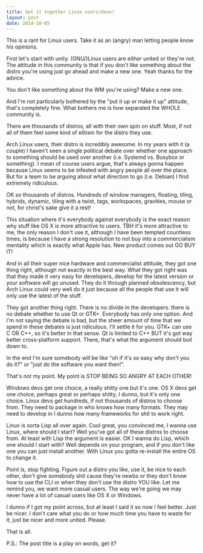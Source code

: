 ```yaml
---
title: Get it together Linux users/devs!
layout: post
date: 2014-10-05
---
```


This is a rant for Linux users.  Take it as an (angry) man letting people know
his opinions.

First let's start with unity.  (GNU/)Linux users are either united or they're
not.  The attitude in this community is that if you don't like something about
the distro you're using just go ahead and make a new one.  Yeah thanks for the
advice.

You don't like something about the WM you're using?  Make a new one.

And I'm not particularly bothered by the "put it up or make it up" attitude,
that's completely fine.  What bothers me is how separated the WHOLE community is.

There are thousands of distros, all with their own spin on stuff.  Most, if not
all of them feel some kind of elitism for the distro they use.

Arch Linux users, their distro is incredibly awesome.  In my years with it (a
couple) I haven't seen a single political debate over whether one approach to
something should be used over another (i.e. Systemd vs. Busybox or something).
I mean of course users argue, that's always gonna happen because Linux seems to
be infested with angry people all over the place.  But for a team to be arguing
about what direction to go (i.e. Debian) I find extremely ridiculous.

OK so thousands of distros.  Hundreds of window managers, floating, tiling,
hybrids, dynamic, tiling with a twist, tags, workspaces, gravities, mouse or not,
for christ's sake give it a rest!

This situation where it's everybody against everybody is the exact reason why
stuff like OS X is more attractive to users.  TBH it's more attractive to me, the
only reason I don't use it, although I have been tempted countless times, is
because I have a strong resolution to not buy into a commercialism mentality
which is exactly what Apple has.  New product comes out GO BUY IT!

And in all their super nice hardware and commercialist attitude, they got one
thing right, although not exactly in the best way.  What they got right was that
they made it very easy for developers, develop for the latest version or your
software will go unused.  They do it through planned obsolescency, but Arch Linux
could very well do it just because all the people that use it will only use the
latest of the stuff.

They got another thing right.  There is no divide in the developers.  there is
no debate whether to use Qt or GTK+.  Everybody has only one option.  And I'm not
saying the debate is bad, but the sheer amount of time that we spend in these
debates is just ridiculous.  I'll settle it for you.  GTK+ can use C OR C++, so
it's better in that sense.  Qt is limited to C++ BUT it's got way better
cross-platform support.  There, that's what the argument should boil down to.

In the end I'm sure somebody will be like "oh if it's so easy why don't you do
it?" or "just do the software you want then!".

That's not my point.  My point is STOP BEING SO ANGRY AT EACH OTHER!

Windows devs get one choice, a really shitty one but it's one.  OS X devs get
one choice, perhaps great or perhaps shitty, I dunno, but it's only one choice.
Linux devs get hundreds, if not thousands of distros to choose from.  They need
to package in who knows how many formats.  They may need to develop in I dunno
how many frameworks for shit to work right.

Linux is sorta Lisp all over again.  Cool great, you convinced me, I wanna use
Linux, where should I start?  Well you've got all of these distros to choose
from.  At least with Lisp the argument is easier.  OK I wanna do Lisp, which
one should I start with?  Well depends on your program, and if you don't like
one you can just install another.  With Linux you gotta re-install the entire OS
to change it.

Point is, stop fighting.  Figure out a distro you like, use it, be nice to each
other, don't give somebody shit cause they're newbs or they don't know how to use
the CLI or when they don't use the distro YOU like.  Let me remind you, we want
more casual users.  The way we're going we may never have a lot of casual users
like OS X or Windows.

I dunno if I got my point across, but at least I said it so now I feel better.
Just be nicer.  I don't care what you do or how much time you have to waste for
it, just be nicer and more united.  Please.

That is all.

P.S.: The post title is a play on words, get it?
